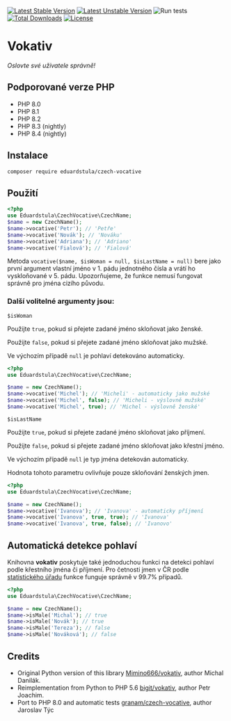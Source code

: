 [![Latest Stable Version](http://poser.pugx.org/eduardstula/czech-vocative/v)](https://packagist.org/packages/eduardstula/czech-vocative)
[![Latest Unstable Version](http://poser.pugx.org/eduardstula/czech-vocative/v/unstable)](https://packagist.org/packages/eduardstula/czech-vocative)
![Run tests](https://github.com/eduardstula/czech-vocative/actions/workflows/run-tests.yml/badge.svg)
[![Total Downloads](http://poser.pugx.org/eduardstula/czech-vocative/downloads)](https://packagist.org/packages/eduardstula/czech-vocative)
[![License](https://poser.pugx.org/granam/czech-vocative/license)](https://packagist.org/packages/granam/czech-vocative)

# Vokativ

*Oslovte své uživatele správně!*

## Podporované verze PHP
- PHP 8.0
- PHP 8.1
- PHP 8.2
- PHP 8.3 (nightly)
- PHP 8.4 (nightly)

## Instalace

```bash
composer require eduardstula/czech-vocative
```

## Použití

```php
<?php
use Eduardstula\CzechVocative\CzechName;
$name = new CzechName();
$name->vocative('Petr'); // 'Petře'
$name->vocative('Novák'); // 'Nováku'
$name->vocative('Adriana');	// 'Adriano'
$name->vocative('Fialová');	// 'Fialová'
```

Metoda `vocative($name, $isWoman = null, $isLastName = null)` bere jako první argument vlastní jméno v 1. pádu jednotného čísla a vrátí ho vyskloňované v 5. pádu.
Upozorňujeme, že funkce nemusí fungovat správně pro jména cizího původu.

### Další volitelné argumenty jsou:

`$isWoman`

Použijte `true`, pokud si přejete zadané jméno skloňovat jako ženské.

Použijte `false`, pokud si přejete zadané jméno skloňovat jako mužské.

Ve výchozím případě `null` je pohlaví detekováno automaticky.

```php
<?php
use Eduardstula\CzechVocative\CzechName;

$name = new CzechName();
$name->vocative('Michel'); // 'Micheli' - automaticky jako mužské
$name->vocative('Michel', false); // 'Micheli - výslovně mužské'
$name->vocative('Michel', true); // 'Michel - výslovně ženské'
```

`$isLastName`

Použijte `true`, pokud si přejete zadané jméno skloňovat jako příjmení.

Použijte `false`, pokud si přejete zadané jméno skloňovat jako křestní jméno.

Ve výchozím případě `null` je typ jména detekován automaticky.

Hodnota tohoto parametru ovlivňuje pouze skloňování ženských jmen.

```php
<?php
use Eduardstula\CzechVocative\CzechName;

$name = new CzechName();
$name->vocative('Ivanova'); // 'Ivanova' - automaticky příjmení
$name->vocative('Ivanova', true, true); // 'Ivanova'
$name->vocative('Ivanova', true, false); // 'Ivanovo'
```

## Automatická detekce pohlaví

Knihovna **vokativ** poskytuje také jednoduchou funkci na detekci pohlaví podle křestního jména či příjmení.
Pro četnosti jmen v ČR podle [statistického úřadu](http://www.mvcr.cz/clanek/cetnost-jmen-a-prijmeni-722752.aspx)
funkce funguje správně v 99.7% případů.

```php
<?php
use Eduardstula\CzechVocative\CzechName;

$name = new CzechName();
$name->isMale('Michal'); // true
$name->isMale('Novák'); // true
$name->isMale('Tereza'); // false
$name->isMale('Nováková'); // false
```

## Credits
- Original Python version of this library [Mimino666/vokativ](https://github.com/Mimino666/vokativ/), author Michal Danilák.
- Reimplementation from Python to PHP 5.6 [bigit/vokativ](https://bitbucket.org/bigit/vokativ), author Petr Joachim.
- Port to PHP 8.0 and automatic tests [granam/czech-vocative](https://github.com/granam/czech-vocative), author Jaroslav Týc 
